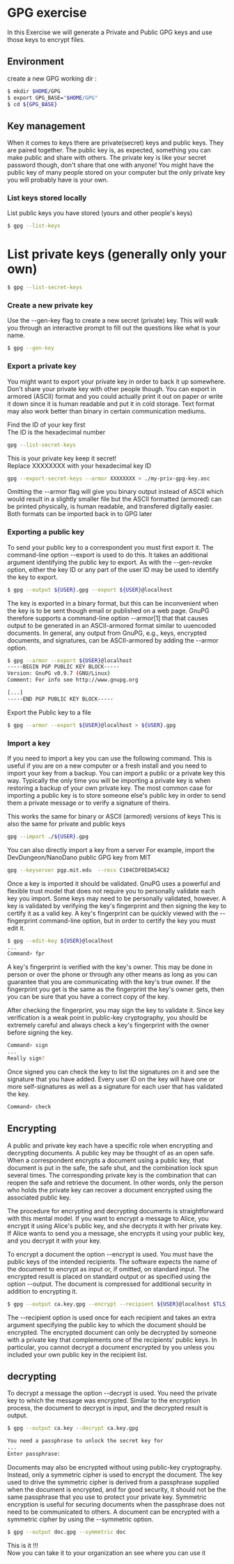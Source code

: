 # GPG exercise

In this Exercise we will generate a Private and Public GPG keys and use those keys to encrypt files.

## Environment 

create a new GPG working dir :
```bash
$ mkdir $HOME/GPG
$ export GPG_BASE="$HOME/GPG"
$ cd ${GPG_BASE}
```
## Key management

When it comes to keys there are private(secret) keys and public keys. They are paired together. The public key is, as expected, something you can make public and share with others. The private key is like your secret password though, don't share that one with anyone! You might have the public key of many people stored on your computer but the only private key you will probably have is your own.

### List keys stored locally
List public keys you have stored (yours and other people's keys)
```bash
$ gpg --list-keys
```

# List private keys (generally only your own)
```bash
$ gpg --list-secret-keys
```

### Create a new private key

Use the --gen-key flag to create a new secret (private) key. This will walk you through an interactive prompt to fill out the questions like what is your name.

```bash
$ gpg --gen-key
```

### Export a private key
You might want to export your private key in order to back it up somewhere. Don't share your private key with other people though. You can export in armored (ASCII) format and you could actually print it out on paper or write it down since it is human readable and put it in cold storage. Text format may also work better than binary in certain communication mediums.


Find the ID of your key first  
The ID is the hexadecimal number  
```bash
gpg --list-secret-keys
```

This is your private key keep it secret!  
Replace XXXXXXXX with your hexadecimal key ID  

```bash
gpg --export-secret-keys --armor XXXXXXXX > ./my-priv-gpg-key.asc
```

Omitting the --armor flag will give you binary output instead of ASCII
which would result in a slightly smaller file but the ASCII
formatted (armored) can be printed physically, is human readable,
and transfered digitally easier.
Both formats can be imported back in to GPG later

### Exporting a public key
To send your public key to a correspondent you must first export it. The command-line option --export is used to do this. It takes an additional argument identifying the public key to export. As with the --gen-revoke option, either the key ID or any part of the user ID may be used to identify the key to export.
```bash
$ gpg --output ${USER}.gpg --export ${USER}@localhost
```

The key is exported in a binary format, but this can be inconvenient when the key is to be sent though email or published on a web page. GnuPG therefore supports a command-line option --armor[1] that that causes output to be generated in an ASCII-armored format similar to uuencoded documents. In general, any output from GnuPG, e.g., keys, encrypted documents, and signatures, can be ASCII-armored by adding the --armor option.

```bash
$ gpg --armor --export ${USER}@localhost
-----BEGIN PGP PUBLIC KEY BLOCK-----
Version: GnuPG v0.9.7 (GNU/Linux)
Comment: For info see http://www.gnupg.org

[...]
-----END PGP PUBLIC KEY BLOCK-----
```

Export the Public key to a file 
```bash
$ gpg --armor --export ${USER}@localhost > ${USER}.gpg
```

### Import a key
If you need to import a key you can use the following command. This is useful if you are on a new computer or a fresh install and you need to import your key from a backup. You can import a public or a private key this way. Typically the only time you will be importing a private key is when restoring a backup of your own private key. The most common case for importing a public key is to store someone else's public key in order to send them a private message or to verify a signature of theirs.

This works the same for binary or ASCII (armored) versions of keys
This is also the same for private and public keys
```bash
gpg --import ./${USER}.gpg
```

You can also directly import a key from a server
For example, import the DevDungeon/NanoDano public GPG key from MIT
```bash
gpg --keyserver pgp.mit.edu  --recv C104CDF0EDA54C82
```

Once a key is imported it should be validated. GnuPG uses a powerful and flexible trust model that does not require you to personally validate each key you import. Some keys may need to be personally validated, however. A key is validated by verifying the key's fingerprint and then signing the key to certify it as a valid key. A key's fingerprint can be quickly viewed with the --fingerprint command-line option, but in order to certify the key you must edit it. 

```bash
$ gpg --edit-key ${USER}@localhost
...
Command> fpr
```

A key's fingerprint is verified with the key's owner. This may be done in person or over the phone or through any other means as long as you can guarantee that you are communicating with the key's true owner. If the fingerprint you get is the same as the fingerprint the key's owner gets, then you can be sure that you have a correct copy of the key.

After checking the fingerprint, you may sign the key to validate it. Since key verification is a weak point in public-key cryptography, you should be extremely careful and always check a key's fingerprint with the owner before signing the key.

```bash
Command> sign
...
Really sign?
```

Once signed you can check the key to list the signatures on it and see the signature that you have added. Every user ID on the key will have one or more self-signatures as well as a signature for each user that has validated the key.

```bash
Command> check
```

## Encrypting 

A public and private key each have a specific role when encrypting and decrypting documents. A public key may be thought of as an open safe. When a correspondent encrypts a document using a public key, that document is put in the safe, the safe shut, and the combination lock spun several times. The corresponding private key is the combination that can reopen the safe and retrieve the document. In other words, only the person who holds the private key can recover a document encrypted using the associated public key.

The procedure for encrypting and decrypting documents is straightforward with this mental model. If you want to encrypt a message to Alice, you encrypt it using Alice's public key, and she decrypts it with her private key. If Alice wants to send you a message, she encrypts it using your public key, and you decrypt it with your key.

To encrypt a document the option --encrypt is used. You must have the public keys of the intended recipients. The software expects the name of the document to encrypt as input or, if omitted, on standard input. The encrypted result is placed on standard output or as specified using the option --output. The document is compressed for additional security in addition to encrypting it. 

```bash
$ gpg --output ca.key.gpg --encrypt --recipient ${USER}@localhost $TLS_BASE/CA/ca.key
```

The --recipient option is used once for each recipient and takes an extra argument specifying the public key to which the document should be encrypted. The encrypted document can only be decrypted by someone with a private key that complements one of the recipients' public keys. In particular, you cannot decrypt a document encrypted by you unless you included your own public key in the recipient list.

## decrypting

To decrypt a message the option --decrypt is used. You need the private key to which the message was encrypted. Similar to the encryption process, the document to decrypt is input, and the decrypted result is output.

```bash
$ gpg --output ca.key --decrypt ca.key.gpg

You need a passphrase to unlock the secret key for
...
Enter passphrase: 
```

Documents may also be encrypted without using public-key cryptography. Instead, only a symmetric cipher is used to encrypt the document. The key used to drive the symmetric cipher is derived from a passphrase supplied when the document is encrypted, and for good security, it should not be the same passphrase that you use to protect your private key. Symmetric encryption is useful for securing documents when the passphrase does not need to be communicated to others. A document can be encrypted with a symmetric cipher by using the --symmetric option.

```bash
$ gpg --output doc.gpg --symmetric doc
```

This is it !!!  
Now you can take it to your organization an see where you can use it 